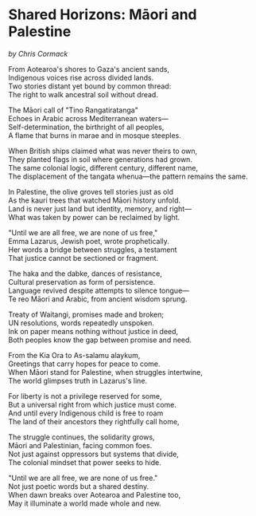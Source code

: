 # Shared Horizons: Māori and Palestine
*by Chris Cormack*

From Aotearoa's shores to Gaza's ancient sands,\
Indigenous voices rise across divided lands.\
Two stories distant yet bound by common thread:\
The right to walk ancestral soil without dread.

The Māori call of "Tino Rangatiratanga"\
Echoes in Arabic across Mediterranean waters—\
Self-determination, the birthright of all peoples,\
A flame that burns in marae and in mosque steeples.

When British ships claimed what was never theirs to own,\
They planted flags in soil where generations had grown.\
The same colonial logic, different century, different name,\
The displacement of the tangata whenua—the pattern remains the same.

In Palestine, the olive groves tell stories just as old\
As the kauri trees that watched Māori history unfold.\
Land is never just land but identity, memory, and right—\
What was taken by power can be reclaimed by light.

"Until we are all free, we are none of us free,"\
Emma Lazarus, Jewish poet, wrote prophetically.\
Her words a bridge between struggles, a testament\
That justice cannot be sectioned or fragment.

The haka and the dabke, dances of resistance,\
Cultural preservation as form of persistence.\
Language revived despite attempts to silence tongue—\
Te reo Māori and Arabic, from ancient wisdom sprung.

Treaty of Waitangi, promises made and broken;\
UN resolutions, words repeatedly unspoken.\
Ink on paper means nothing without justice in deed,\
Both peoples know the gap between promise and need.

From the Kia Ora to As-salamu alaykum,\
Greetings that carry hopes for peace to come.\
When Māori stand for Palestine, when struggles intertwine,\
The world glimpses truth in Lazarus's line.

For liberty is not a privilege reserved for some,\
But a universal right from which justice must come.\
And until every Indigenous child is free to roam\
The land of their ancestors they rightfully call home,

The struggle continues, the solidarity grows,\
Māori and Palestinian, facing common foes.\
Not just against oppressors but systems that divide,\
The colonial mindset that power seeks to hide.

"Until we are all free, we are none of us free."\
Not just poetic words but a shared destiny.\
When dawn breaks over Aotearoa and Palestine too,\
May it illuminate a world made whole and new.